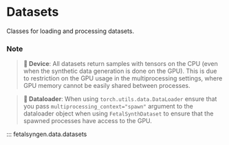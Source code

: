 # Datasets
Classes for loading and processing datasets.
### Note
> **📝 Device**: All datasets return samples with tensors on the CPU (even when the synthetic data generation is done on the GPU). This is due to restriction on the GPU usage in the multiprocessing settings, where GPU memory cannot be easily shared between processes.

> **📝 Dataloader**: When using `torch.utils.data.DataLoader` ensure that you pass `multiprocessing_context="spawn"` argument to the dataloader object when using `FetalSynthDataset` to ensure that the spawned processes have access to the GPU.


::: fetalsyngen.data.datasets